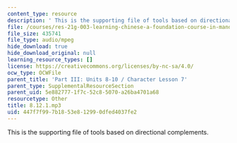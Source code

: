 ```yaml
---
content_type: resource
description: ' This is the supporting file of tools based on directional complements. '
file: /courses/res-21g-003-learning-chinese-a-foundation-course-in-mandarin-spring-2011/447f7f997b1853e812990dfed4037fe2_8.12.1.mp3
file_size: 435741
file_type: audio/mpeg
hide_download: true
hide_download_original: null
learning_resource_types: []
license: https://creativecommons.org/licenses/by-nc-sa/4.0/
ocw_type: OCWFile
parent_title: 'Part III: Units 8-10 / Character Lesson 7'
parent_type: SupplementalResourceSection
parent_uid: 5e882777-1f7c-52c8-5070-a26ba4701a68
resourcetype: Other
title: 8.12.1.mp3
uid: 447f7f99-7b18-53e8-1299-0dfed4037fe2
---
```

 This is the supporting file of tools based on directional complements. 